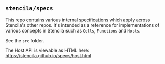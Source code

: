 ## 	`stencila/specs`

This repo contains various internal specifications which apply across Stencila's other repos. It's intended as a reference for implementations of various concepts in Stencila such as `Cells`, `Functions` and `Hosts`.

See the `src` folder.

The Host API is viewable as HTML here: https://stencila.github.io/specs/host.html
